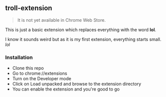 ## troll-extension
> It is not yet available in Chrome Web Store.

This is just a basic extension which replaces everything with the word **lol**.

I know it sounds weird but as it is my first extension, everything starts small. _lol_

### Installation

- Clone this repo
- Go to chrome://extensions
- Turn on the Developer mode
- Click on Load unpacked and browse to the extension directory
- You can enable the extension and you're good to go
